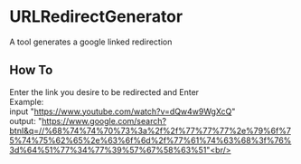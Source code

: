 # URLRedirectGenerator
A tool generates a google linked redirection

## How To
Enter the link you desire to be redirected and Enter<br/>
Example:<br/>
  input "https://www.youtube.com/watch?v=dQw4w9WgXcQ" <br/>
  output: "https://www.google.com/search?btnI&q=//%68%74%74%70%73%3a%2f%2f%77%77%77%2e%79%6f%75%74%75%62%65%2e%63%6f%6d%2f%77%61%74%63%68%3f%76%3d%64%51%77%34%77%39%57%67%58%63%51"<br/>
